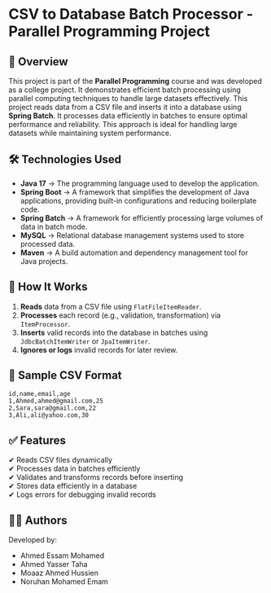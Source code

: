 # CSV to Database Batch Processor - Parallel Programming Project

## 📌 Overview
This project is part of the **Parallel Programming** course and was developed as a college project. It demonstrates efficient batch processing using parallel computing techniques to handle large datasets effectively.
This project reads data from a CSV file and inserts it into a database using **Spring Batch**. It processes data efficiently in batches to ensure optimal performance and reliability. This approach is ideal for handling large datasets while maintaining system performance.

## 🛠️ Technologies Used
- **Java 17** → The programming language used to develop the application.
- **Spring Boot** → A framework that simplifies the development of Java applications, providing built-in configurations and reducing boilerplate code.
- **Spring Batch** → A framework for efficiently processing large volumes of data in batch mode.
- **MySQL** → Relational database management systems used to store processed data.
- **Maven** → A build automation and dependency management tool for Java projects.


## 🚀 How It Works
1. **Reads** data from a CSV file using `FlatFileItemReader`.
2. **Processes** each record (e.g., validation, transformation) via `ItemProcessor`.
3. **Inserts** valid records into the database in batches using `JdbcBatchItemWriter` or `JpaItemWriter`.
4. **Ignores or logs** invalid records for later review.


## 📄 Sample CSV Format
```
id,name,email,age
1,Ahmed,ahmed@gmail.com,25
2,Sara,sara@gmail.com,22
3,Ali,ali@yahoo.com,30
```

## ✅ Features
✔ Reads CSV files dynamically <br>
✔ Processes data in batches efficiently <br>
✔ Validates and transforms records before inserting <br>
✔ Stores data efficiently in a database <br>
✔ Logs errors for debugging invalid records


## 👨‍💻 Authors
Developed by:
- Ahmed Essam Mohamed
- Ahmed Yasser Taha
- Moaaz Ahmed Hussien
- Noruhan Mohamed Emam
